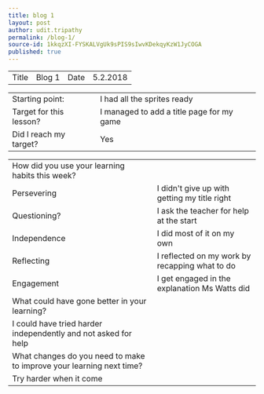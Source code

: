 ```yaml
---
title: blog 1
layout: post
author: udit.tripathy
permalink: /blog-1/
source-id: 1kkqzXI-FYSKALVgUk9sPIS9sIwvKDekqyKzW1JyCOGA
published: true
---
```

<table>
  <tr>
    <td>Title</td>
    <td>Blog 1</td>
    <td>Date</td>
    <td>5.2.2018</td>
  </tr>
</table>


<table>
  <tr>
    <td>Starting point:</td>
    <td>I had all the sprites ready</td>
  </tr>
  <tr>
    <td>Target for this lesson?</td>
    <td> I managed to add a title page for my game</td>
  </tr>
  <tr>
    <td>Did I reach my target? </td>
    <td>Yes</td>
  </tr>
</table>


<table>
  <tr>
    <td>How did you use your learning habits this week?</td>
    <td></td>
  </tr>
  <tr>
    <td>Persevering</td>
    <td> I didn't give up with getting my title right</td>
  </tr>
  <tr>
    <td>Questioning?</td>
    <td>I ask the teacher for help at the start</td>
  </tr>
  <tr>
    <td>Independence</td>
    <td>I did most of it on my own</td>
  </tr>
  <tr>
    <td>Reflecting</td>
    <td>I reflected on my work by recapping what to do</td>
  </tr>
  <tr>
    <td>Engagement</td>
    <td> I get engaged in the explanation Ms Watts did</td>
  </tr>
  <tr>
    <td>What could have gone better in your learning?</td>
    <td></td>
  </tr>
  <tr>
    <td>I could have tried harder independently and not asked for help</td>
    <td></td>
  </tr>
  <tr>
    <td>What changes do you need to make to improve your learning next time?</td>
    <td></td>
  </tr>
  <tr>
    <td>Try harder when it come</td>
    <td></td>
  </tr>
</table>



